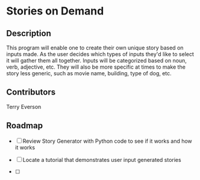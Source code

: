 # Stories on Demand

## Description
This program will enable one to create their own unique story based on inputs made. As the user decides which types of inputs they'd like to select it will gather them all together. Inputs will be categorized based on noun, verb, adjective, etc. They will also be more specific at times to make the story less generic, such as movie name, building, type of dog, etc. 

## Contributors
Terry Everson

## Roadmap
- [ ] Review Story Generator with Python code to see if it works and how it works

- [ ] Locate a tutorial that demonstrates user input generated stories

- [ ] 
